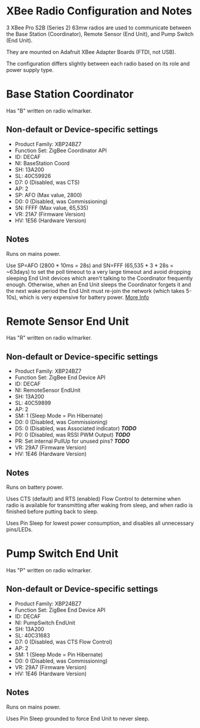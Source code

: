 # XBee Radio Configuration and Notes

3 XBee Pro S2B (Series 2) 63mw radios are used to communicate between the Base Station (Coordinator), Remote Sensor (End Unit), and Pump Switch (End Unit).

They are mounted on Adafruit XBee Adapter Boards (FTDI, not USB).

The configuration differs slightly between each radio based on its role and power supply type.

# Base Station Coordinator

Has "B" written on radio w/marker.

## Non-default or Device-specific settings

* Product Family: XBP24BZ7
* Function Set: ZigBee Coordinator API
* ID: DECAF
* NI: BaseStation Coord
* SH: 13A200
* SL: 40C59926
* D7: 0 (Disabled, was CTS)
* AP: 2
* SP: AFO (Max value, 2800)
* D0: 0 (Disabled, was Commissioning)
* SN: FFFF (Max value, 65,535)
* VR: 21A7 (Firmware Version)
* HV: 1E56 (Hardware Version)

## Notes

Runs on mains power.

Use SP=AFO (2800 * 10ms = 28s) and SN=FFF (65,535 * 3 * 28s = ~63days) to set the poll timeout to a very large timeout and avoid dropping sleeping End Unit devices which aren't talking to the Coordinator frequently enough. Otherwise, when an End Unit sleeps the Coordinator forgets it and the next wake period the End Unit must re-join the network (which takes 5-10s), which is very expensive for battery power. [More Info](http://www.digi.com/support/forum/2059/xbee-pro-s2b-wake-association-time)

# Remote Sensor End Unit

Has "R" written on radio w/marker.

## Non-default or Device-specific settings

* Product Family: XBP24BZ7
* Function Set: ZigBee End Device API
* ID: DECAF
* NI: RemoteSensor EndUnit
* SH: 13A200
* SL: 40C59899
* AP: 2
* SM: 1 (Sleep Mode = Pin Hibernate)
* D0: 0 (Disabled, was Commissioning)
* D5: 0 (Disabled, was Associated indicator) ***TODO***
* P0: 0 (Disabled, was RSSI PWM Output) ***TODO***
* PR: Set internal PullUp for unused pins? ***TODO***
* VR: 29A7 (Firmware Version)
* HV: 1E46 (Hardware Version)

## Notes

Runs on battery power.

Uses CTS (default) and RTS (enabled) Flow Control to determine when radio is available for transmitting after waking from sleep, and when radio is finished before putting back to sleep.

Uses Pin Sleep for lowest power consumption, and disables all unnecessary pins/LEDs.

# Pump Switch End Unit

Has "P" written on radio w/marker.

## Non-default or Device-specific settings

* Product Family: XBP24BZ7
* Function Set: ZigBee End Device API
* ID: DECAF
* NI: PumpSwitch EndUnit
* SH: 13A200
* SL: 40C31683
* D7: 0 (Disabled, was CTS Flow Control)
* AP: 2
* SM: 1 (Sleep Mode = Pin Hibernate)
* D0: 0 (Disabled, was Commissioning)
* VR: 29A7 (Firmware Version)
* HV: 1E46 (Hardware Version)

## Notes

Runs on mains power.

Uses Pin Sleep grounded to force End Unit to never sleep.

